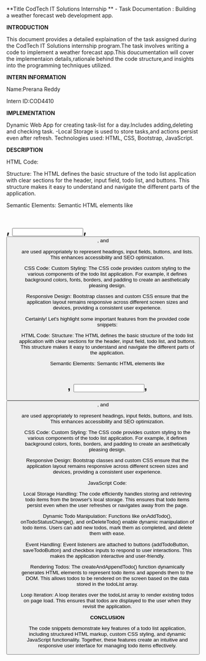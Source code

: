 **Title CodTech IT Solutions Internship ** - Task Documentation : Building a weather forecast web development app.

**INTRODUCTION**

This document provides a detailed explaination of the task assigned during the CodTech IT Solutions internship program.The task involves writing a code to implement a weather forecast app.This doucumentation will cover the implementaion details,rationale behind the code structure,and insights into the programming techniques utilized.

**INTERN INFORMATION**

Name:Prerana Reddy

Intern ID:COD4410

**IMPLEMENTATION**

Dynamic Web App for creating task-list for a day.Includes adding,deleting and checking task. -Local Storage is used to store tasks,and actions persist even after refresh. Technologies used: HTML, CSS, Bootstrap, JavaScript.

**DESCRIPTION**

HTML Code:

Structure: The HTML defines the basic structure of the todo list application with clear sections for the header, input field, todo list, and buttons. This structure makes it easy to understand and navigate the different parts of the application.

Semantic Elements: Semantic HTML elements like <h1>, <input>, <button>, and <ul> are used appropriately to represent headings, input fields, buttons, and lists. This enhances accessibility and SEO optimization.

CSS Code:
Custom Styling: The CSS code provides custom styling to the various components of the todo list application. For example, it defines background colors, fonts, borders, and padding to create an aesthetically pleasing design.

Responsive Design: Bootstrap classes and custom CSS ensure that the application layout remains responsive across different screen sizes and devices, providing a consistent user experience.


Certainly! Let's highlight some important features from the provided code snippets:

HTML Code:
Structure: The HTML defines the basic structure of the todo list application with clear sections for the header, input field, todo list, and buttons. This structure makes it easy to understand and navigate the different parts of the application.

Semantic Elements: Semantic HTML elements like <h1>, <input>, <button>, and <ul> are used appropriately to represent headings, input fields, buttons, and lists. This enhances accessibility and SEO optimization.

CSS Code:
Custom Styling: The CSS code provides custom styling to the various components of the todo list application. For example, it defines background colors, fonts, borders, and padding to create an aesthetically pleasing design.

Responsive Design: Bootstrap classes and custom CSS ensure that the application layout remains responsive across different screen sizes and devices, providing a consistent user experience.

JavaScript Code:

Local Storage Handling: The code efficiently handles storing and retrieving todo items from the browser's local storage. This ensures that todo items persist even when the user refreshes or navigates away from the page.

Dynamic Todo Manipulation: Functions like onAddTodo(), onTodoStatusChange(), and onDeleteTodo() enable dynamic manipulation of todo items. Users can add new todos, mark them as completed, and delete them with ease.

Event Handling: Event listeners are attached to buttons (addTodoButton, saveTodoButton) and checkbox inputs to respond to user interactions. This makes the application interactive and user-friendly.

Rendering Todos: The createAndAppendTodo() function dynamically generates HTML elements to represent todo items and appends them to the DOM. This allows todos to be rendered on the screen based on the data stored in the todoList array.

Loop Iteration: A loop iterates over the todoList array to render existing todos on page load. This ensures that todos are displayed to the user when they revisit the application.

**CONCLUSION**

The code snippets demonstrate key features of a todo list application, including structured HTML markup, custom CSS styling, and dynamic JavaScript functionality. Together, these features create an intuitive and responsive user interface for managing todo items effectively.






